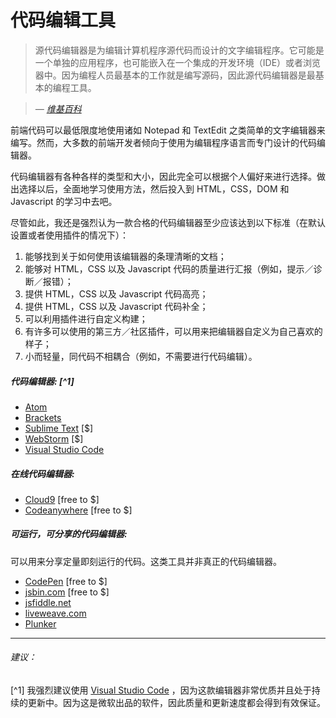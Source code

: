 # 代码编辑工具

> 源代码编辑器是为编辑计算机程序源代码而设计的文字编辑程序。它可能是一个单独的应用程序，也可能嵌入在一个集成的开发环境（IDE）或者浏览器中。因为编程人员最基本的工作就是编写源码，因此源代码编辑器是最基本的编程工具。

><cite>&#8212; [维基百科](https://en.wikipedia.org/wiki/Source_code_editor)</cite>

前端代码可以最低限度地使用诸如 Notepad 和 TextEdit 之类简单的文字编辑器来编写。然而，大多数的前端开发者倾向于使用为编辑程序语言而专门设计的代码编辑器。

代码编辑器有各种各样的类型和大小，因此完全可以根据个人偏好来进行选择。做出选择以后，全面地学习使用方法，然后投入到 HTML，CSS，DOM 和 Javascript 的学习中去吧。

尽管如此，我还是强烈认为一款合格的代码编辑器至少应该达到以下标准（在默认设置或者使用插件的情况下）：

1. 能够找到关于如何使用该编辑器的条理清晰的文档；
2. 能够对 HTML，CSS 以及 Javascript 代码的质量进行汇报（例如，提示／诊断／报错）；
3. 提供 HTML，CSS 以及 Javascript 代码高亮；
4. 提供 HTML，CSS 以及 Javascript 代码补全；
5. 可以利用插件进行自定义构建；
6. 有许多可以使用的第三方／社区插件，可以用来把编辑器自定义为自己喜欢的样子；
7. 小而轻量，同代码不相耦合（例如，不需要进行代码编辑）。

##### 代码编辑器: [^1]

* [Atom](https://atom.io/)
* [Brackets](http://brackets.io/)
* [Sublime Text](http://www.sublimetext.com/) [$]
* [WebStorm](https://www.jetbrains.com/webstorm/whatsnew/) [$]
* [Visual Studio Code](https://code.visualstudio.com/)

##### 在线代码编辑器:

* [Cloud9](https://c9.io) [free to $]
* [Codeanywhere](https://codeanywhere.com) [free to $]

##### 可运行，可分享的代码编辑器:

可以用来分享定量即刻运行的代码。这类工具并非真正的代码编辑器。

* [CodePen](http://codepen.io/) [free to $]
* [jsbin.com](http://jsbin.com/) [free to $]
* [jsfiddle.net](http://jsfiddle.net/)
* [liveweave.com](http://liveweave.com/)
* [Plunker](http://plnkr.co/)

***

###### 建议：

[^1] 我强烈建议使用 [Visual Studio Code](https://code.visualstudio.com/) ，因为这款编辑器非常优质并且处于持续的更新中。因为这是微软出品的软件，因此质量和更新速度都会得到有效保证。
































